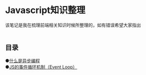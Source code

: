 <h1>Javascript知识整理</h1>
该笔记是我在梳理前端相关知识时候所整理的，如有错误希望大家指出</br>
</br>

<h2>目录</h2>

●<a href="https://github.com/HoSunghei/Blog/issues/1">什么是异步编程</a></br>
●<a href="https://github.com/HoSunghei/Blog/issues/2">JS的事件循环机制（Event Loop）</a></br>
